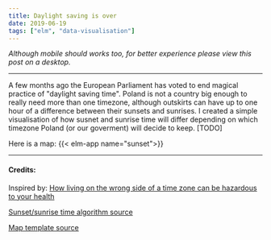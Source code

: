 ```yaml
---
title: Daylight saving is over
date: 2019-06-19
tags: ["elm", "data-visualisation"]
---
```


_Although mobile should works too, for better experience please view this post on a desktop._

---

A few months ago the European Parliament has voted to end magical practice of "daylight saving time". Poland is not a country big enough to really need more than one timezone, although outskirts can have up to one hour of a difference between their sunsets and sunrises. I created a simple visualisation of how susnet and sunrise time will differ depending on which timezone Poland (or our goverment) will decide to keep. [TODO] 

Here is a map:
{{< elm-app name="sunset">}}

--- 
#### Credits: 

Inspired by: [How living on the wrong side of a time zone can be hazardous to your health ](https://www.washingtonpost.com/business/2019/04/19/how-living-wrong-side-time-zone-can-be-hazardous-your-health/)

[Sunset/sunrise time algorithm source](https://edwilliams.org/sunrise_sunset_example.htm)

[Map template source](https://commons.wikimedia.org/wiki/File:Gminy_Polski_wed%C5%82ug_rodzaju.svg)